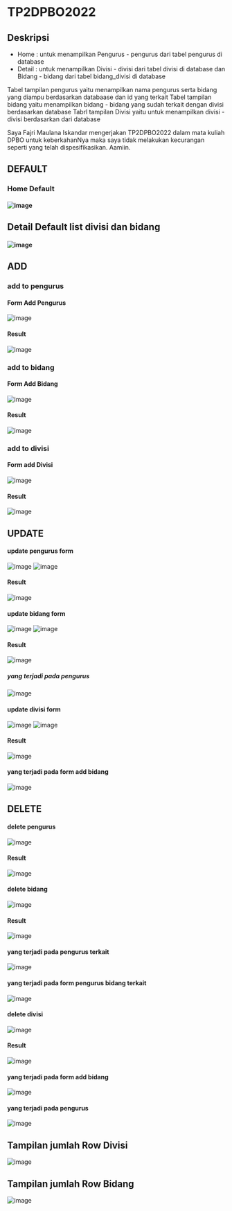 # TP2DPBO2022

## Deskripsi
- Home : untuk menampilkan Pengurus - pengurus dari tabel pengurus di database
- Detail : untuk menampilkan Divisi - divisi dari tabel divisi di database dan Bidang - bidang dari tabel bidang_divisi di database

Tabel tampilan pengurus yaitu menampilkan nama pengurus serta bidang yang diampu berdasarkan databaase dan id yang terkait
Tabel tampilan bidang yaitu menampilkan bidang - bidang yang sudah terkait dengan divisi berdasarkan database
Tabrl tampilan Divisi yaitu untuk menampilkan divisi - divisi berdasarkan dari database

Saya Fajri Maulana Iskandar mengerjakan TP2DPBO2022 dalam mata kuliah DPBO untuk keberkahanNya 
maka saya tidak melakukan kecurangan seperti yang telah dispesifikasikan. Aamiin.

## DEFAULT
### Home Default
#### ![image](https://user-images.githubusercontent.com/99385328/163820022-cde25c00-6e4a-4e89-b2b7-b4003cfc685e.png)

## Detail Default **list divisi dan bidang**
#### ![image](https://user-images.githubusercontent.com/99385328/163820257-ccfa3316-e95c-47bf-891d-53d0153ff476.png)

## ADD
### add to pengurus
#### Form Add Pengurus
![image](https://user-images.githubusercontent.com/99385328/163820559-dc29b748-57fe-49d4-bc7f-0ec41fc4a42c.png)

#### Result
![image](https://user-images.githubusercontent.com/99385328/163823077-ff253a53-3dfd-4208-95fa-b27ace578eae.png)

### add to bidang
#### Form Add Bidang
![image](https://user-images.githubusercontent.com/99385328/163821067-e8096084-f7b9-471c-9bdf-412b0281ebbe.png)

#### Result
![image](https://user-images.githubusercontent.com/99385328/163821190-9539e98d-f3b8-4b25-a81f-1bc000f1788b.png)

### add to divisi
#### Form add Divisi
![image](https://user-images.githubusercontent.com/99385328/163821361-0833bf21-8e15-484e-afbd-429569dacdb5.png)

#### Result
![image](https://user-images.githubusercontent.com/99385328/163821390-7c0afecd-704e-4bd4-bf91-eb9788c078ec.png)

## UPDATE
#### update pengurus form
![image](https://user-images.githubusercontent.com/99385328/163821906-2d556c67-be88-40d5-bc8d-42504a99c4ee.png)
![image](https://user-images.githubusercontent.com/99385328/163821988-85d66357-59f6-4aea-a32c-a5101801b57c.png)

#### Result
![image](https://user-images.githubusercontent.com/99385328/163822063-91b95dcd-11fb-4eb3-ba63-7f768488d213.png)

#### update bidang form
![image](https://user-images.githubusercontent.com/99385328/163822171-2d99dfcb-104d-4087-90d0-58350d025d6a.png)
![image](https://user-images.githubusercontent.com/99385328/163822241-0765ff77-83ba-49b3-a673-e922a45c35d0.png)

#### Result
![image](https://user-images.githubusercontent.com/99385328/163822292-90c4d871-13ea-4b50-b16c-f2661f25813f.png)
##### yang terjadi pada pengurus
![image](https://user-images.githubusercontent.com/99385328/163822478-9d344901-fbcd-4d0d-96a0-b0cc906a73da.png)

#### update divisi form
![image](https://user-images.githubusercontent.com/99385328/163822644-1c3fdbd6-57ce-49f4-8aa6-1b53565846aa.png)
![image](https://user-images.githubusercontent.com/99385328/163822693-c29dba13-a6b3-455d-bc71-60130bec30ea.png)

#### Result
![image](https://user-images.githubusercontent.com/99385328/163822751-8ff17af4-6544-4e7d-ad17-7c91653e6134.png)
#### yang terjadi pada form add bidang
![image](https://user-images.githubusercontent.com/99385328/163822816-b47259c7-de0a-4426-9761-537340d5ab88.png)

## DELETE
#### delete pengurus
![image](https://user-images.githubusercontent.com/99385328/163823416-61013bb3-6fc0-4dde-b6b8-86060ef69fa8.png)

#### Result
![image](https://user-images.githubusercontent.com/99385328/163823495-36aa425b-812e-4493-a58f-c03c67387455.png)


#### delete bidang
![image](https://user-images.githubusercontent.com/99385328/163823657-175e8d96-accf-43cf-a69f-6ec04c0649c4.png)

#### Result
![image](https://user-images.githubusercontent.com/99385328/163823725-65bbd9c1-9bec-4686-81df-adf3f197c874.png)
#### yang terjadi pada pengurus terkait
![image](https://user-images.githubusercontent.com/99385328/163823786-476a006b-8703-4b80-80d3-860355f98af4.png)
#### yang terjadi pada form pengurus bidang terkait
![image](https://user-images.githubusercontent.com/99385328/163823931-2c65ca87-dbc2-41cd-8345-563ceec3ead1.png)


#### delete divisi
![image](https://user-images.githubusercontent.com/99385328/163824024-930fbaca-0873-481e-baad-3ef47c8b4938.png)

#### Result
![image](https://user-images.githubusercontent.com/99385328/163824067-b29dd7f2-206c-45f6-9994-624641f59bb3.png)
#### yang terjadi pada form add bidang
![image](https://user-images.githubusercontent.com/99385328/163824135-4121cdf9-b104-40ce-8bf3-2ebdc2d9a186.png)
#### yang terjadi pada pengurus
![image](https://user-images.githubusercontent.com/99385328/163824233-fde18daa-2001-4449-827c-4aae66bf5fed.png)

## Tampilan jumlah Row Divisi
![image](https://user-images.githubusercontent.com/99385328/163824405-77fc3d7f-9f33-4654-93d3-136f1661436f.png)

## Tampilan jumlah Row Bidang
![image](https://user-images.githubusercontent.com/99385328/163824480-cf4e9302-7827-4022-8d40-d2619133b4ae.png)
